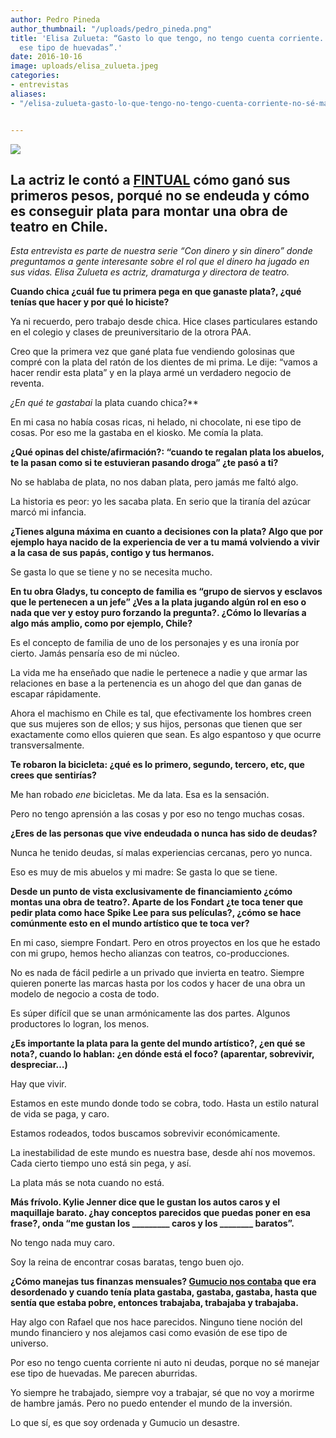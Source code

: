 ```yaml
---
author: Pedro Pineda
author_thumbnail: "/uploads/pedro_pineda.png"
title: 'Elisa Zulueta: “Gasto lo que tengo, no tengo cuenta corriente. No sé manejar
  ese tipo de huevadas”.'
date: 2016-10-16
image: uploads/elisa_zulueta.jpeg
categories:
- entrevistas
aliases:
- "/elisa-zulueta-gasto-lo-que-tengo-no-tengo-cuenta-corriente-no-sé-manejar-ese-tipo-de-huevadas-1852071d6849/"


---
```


![](/uploads/elisa_zulueta.jpeg)

## La actriz le contó a [FINTUAL](https://fintual.cl/) cómo ganó sus primeros pesos, porqué no se endeuda y cómo es conseguir plata para montar una obra de teatro en Chile.

*Esta entrevista es parte de nuestra serie “Con dinero y sin dinero” donde preguntamos a gente interesante sobre el rol que el dinero ha jugado en sus vidas. Elisa Zulueta es actriz, dramaturga y directora de teatro.*

**Cuando chica ¿cuál fue tu primera pega en que ganaste plata?, ¿qué tenías que hacer y por qué lo hiciste?**

Ya ni recuerdo, pero trabajo desde chica. Hice clases particulares estando en el colegio y clases de preuniversitario de la otrora PAA.

Creo que la primera vez que gané plata fue vendiendo golosinas que compré con la plata del ratón de los dientes de mi prima. Le dije: “vamos a hacer rendir esta plata” y en la playa armé un verdadero negocio de reventa.

**¿En qué te* gastabai* la plata cuando chica?**

En mi casa no había cosas ricas, ni helado, ni chocolate, ni ese tipo de cosas. Por eso me la gastaba en el kiosko. Me comía la plata.

**¿Qué opinas del chiste/afirmación?: “cuando te regalan plata los abuelos, te la pasan como si te estuvieran pasando droga” ¿te pasó a ti?**

No se hablaba de plata, no nos daban plata, pero jamás me faltó algo.

La historia es peor: yo les sacaba plata. En serio que la tiranía del azúcar marcó mi infancia.

**¿Tienes alguna máxima en cuanto a decisiones con la plata? Algo que por ejemplo haya nacido de la experiencia de ver a tu mamá volviendo a vivir a la casa de sus papás, contigo y tus hermanos.**

Se gasta lo que se tiene y no se necesita mucho.

**En tu obra Gladys, tu concepto de familia es “grupo de siervos y esclavos que le pertenecen a un jefe” ¿Ves a la plata jugando algún rol en eso o nada que ver y estoy puro forzando la pregunta?. ¿Cómo lo llevarías a algo más amplio, como por ejemplo, Chile?**

Es el concepto de familia de uno de los personajes y es una ironía por cierto. Jamás pensaría eso de mi núcleo.

La vida me ha enseñado que nadie le pertenece a nadie y que armar las relaciones en base a la pertenencia es un ahogo del que dan ganas de escapar rápidamente.

Ahora el machismo en Chile es tal, que efectivamente los hombres creen que sus mujeres son de ellos; y sus hijos, personas que tienen que ser exactamente como ellos quieren que sean. Es algo espantoso y que ocurre transversalmente.

**Te robaron la bicicleta: ¿qué es lo primero, segundo, tercero, etc, que crees que sentirías?**

Me han robado *ene* bicicletas. Me da lata. Esa es la sensación.

Pero no tengo aprensión a las cosas y por eso no tengo muchas cosas.

**¿Eres de las personas que vive endeudada o nunca has sido de deudas?**

Nunca he tenido deudas, sí malas experiencias cercanas, pero yo nunca.

Eso es muy de mis abuelos y mi madre: Se gasta lo que se tiene.

**Desde un punto de vista exclusivamente de financiamiento ¿cómo montas una obra de teatro?. Aparte de los Fondart ¿te toca tener que pedir plata como hace Spike Lee para sus películas?, ¿cómo se hace comúnmente esto en el mundo artístico que te toca ver?**

En mi caso, siempre Fondart. Pero en otros proyectos en los que he estado con mi grupo, hemos hecho alianzas con teatros, co-producciones.

No es nada de fácil pedirle a un privado que invierta en teatro. Siempre quieren ponerte las marcas hasta por los codos y hacer de una obra un modelo de negocio a costa de todo.

Es súper difícil que se unan armónicamente las dos partes. Algunos productores lo logran, los menos.

**¿Es importante la plata para la gente del mundo artístico?, ¿en qué se nota?, cuando lo hablan: ¿en dónde está el foco? (aparentar, sobrevivir, despreciar…)**

Hay que vivir.

Estamos en este mundo donde todo se cobra, todo. Hasta un estilo natural de vida se paga, y caro.

Estamos rodeados, todos buscamos sobrevivir económicamente.

La inestabilidad de este mundo es nuestra base, desde ahí nos movemos. Cada cierto tiempo uno está sin pega, y así.

La plata más se nota cuando no está.

**Más frívolo. Kylie Jenner dice que le gustan los autos caros y el maquillaje barato. ¿hay conceptos parecidos que puedas poner en esa frase?, onda “me gustan los _________ caros y los ________ baratos”.**

No tengo nada muy caro.

Soy la reina de encontrar cosas baratas, tengo buen ojo.

**¿Cómo manejas tus finanzas mensuales? [Gumucio nos contaba](https://blog.fintual.cl/rafael-gumucio-nos-explica-cu%C3%A1l-es-el-truco-para-invertir-en-la-vida-343622ac862#.yxsly22hu) que era desordenado y cuando tenía plata gastaba, gastaba, gastaba, hasta que sentía que estaba pobre, entonces trabajaba, trabajaba y trabajaba.**

Hay algo con Rafael que nos hace parecidos. Ninguno tiene noción del mundo financiero y nos alejamos casi como evasión de ese tipo de universo.

Por eso no tengo cuenta corriente ni auto ni deudas, porque no sé manejar ese tipo de huevadas. Me parecen aburridas.

Yo siempre he trabajado, siempre voy a trabajar, sé que no voy a morirme de hambre jamás. Pero no puedo entender el mundo de la inversión.

Lo que sí, es que soy ordenada y Gumucio un desastre.
